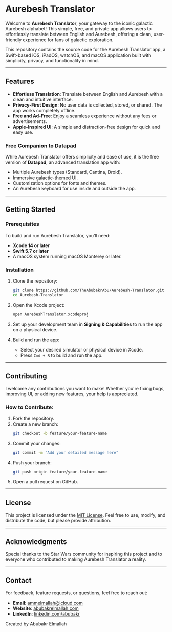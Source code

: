 # Aurebesh Translator

Welcome to **Aurebesh Translator**, your gateway to the iconic galactic Aurebesh alphabet! This simple, free, and private app allows users to effortlessly translate between English and Aurebesh, offering a clean, user-friendly experience for fans of galactic exploration.

This repository contains the source code for the Aurebesh Translator app, a Swift-based iOS, iPadOS, watchOS, and macOS application built with simplicity, privacy, and functionality in mind.

---

## Features

- **Effortless Translation**: Translate between English and Aurebesh with a clean and intuitive interface.
- **Privacy-First Design**: No user data is collected, stored, or shared. The app works completely offline.
- **Free and Ad-Free**: Enjoy a seamless experience without any fees or advertisements.
- **Apple-Inspired UI**: A simple and distraction-free design for quick and easy use.

### Free Companion to Datapad
While Aurebesh Translator offers simplicity and ease of use, it is the free version of **Datapad**, an advanced translation app with:
- Multiple Aurebesh types (Standard, Cantina, Droid).
- Immersive galactic-themed UI.
- Customization options for fonts and themes.
- An Aurebesh keyboard for use inside and outside the app.

---

## Getting Started

### Prerequisites
To build and run Aurebesh Translator, you’ll need:
- **Xcode 14 or later**
- **Swift 5.7 or later**
- A macOS system running macOS Monterey or later.

### Installation

1. Clone the repository:
   ```bash
   git clone https://github.com/TheAbubakrAbu/Aurebesh-Translator.git
   cd Aurebesh-Translator
   ```

2. Open the Xcode project:
   ```bash
   open AurebeshTranslator.xcodeproj
   ```

3. Set up your development team in **Signing & Capabilities** to run the app on a physical device.

4. Build and run the app:
   - Select your desired simulator or physical device in Xcode.
   - Press `Cmd + R` to build and run the app.

---

## Contributing

I welcome any contributions you want to make! Whether you're fixing bugs, improving UI, or adding new features, your help is appreciated.

### How to Contribute:
1. Fork the repository.
2. Create a new branch:
   ```bash
   git checkout -b feature/your-feature-name
   ```
3. Commit your changes:
   ```bash
   git commit -m "Add your detailed message here"
   ```
4. Push your branch:
   ```bash
   git push origin feature/your-feature-name
   ```
5. Open a pull request on GitHub.

---

## License

This project is licensed under the [MIT License](LICENSE). Feel free to use, modify, and distribute the code, but please provide attribution.

---

## Acknowledgments

Special thanks to the Star Wars community for inspiring this project and to everyone who contributed to making Aurebesh Translator a reality.

---

## Contact

For feedback, feature requests, or questions, feel free to reach out:
- **Email**: ammelmallah@icloud.com
- **Website**: [abubakrelmallah.com](https://abubakrelmallah.wordpress.com/)
- **LinkedIn**: [linkedin.com/abubakr](https://www.linkedin.com/in/abubakr-elmallah-416a0b273/)

Created by Abubakr Elmallah
